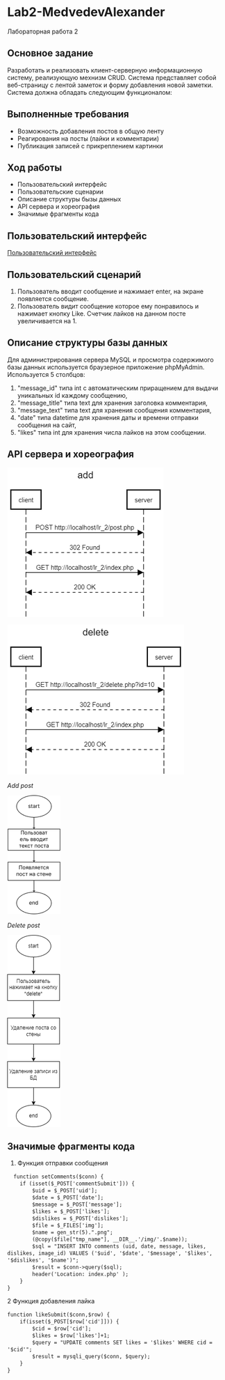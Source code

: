 # Lab2-MedvedevAlexander
Лабораторная работа 2
## Основное задание
Разработать и реализовать клиент-серверную информационную систему, реализующую мехнизм CRUD. Система представляет собой веб-страницу с лентой заметок и форму добавления новой заметки. Система должна обладать следующим функционалом:

## Выполненные требования
-	Возможность добавления постов в общую ленту
-	Реагирования на посты (лайки и комментарии)
-	Публикация записей с прикреплением картинки

## Ход работы
-	Пользовательский интерфейс
-	Пользовательские сценарии
-	Описание структуры бызы данных
-	API сервера и хореография
-	Значимые фрагменты кода

## Пользовательский интерфейс
[Пользовательский интерфейс](https://www.figma.com/file/dYwv4dpGzfRuPbM2E0nhs7/%D0%A7%D0%B0%D1%82?node-id=0%3A1&t=Ku14XfvV7lfNvoVe-1)

## Пользовательский сценарий
1.	Пользователь вводит сообщение и нажимает enter, на экране появляется сообщение.
2.	Пользователь видит сообщение которое ему понравилось и нажимает кнопку Like. Счетчик лайков на данном посте увеличивается на 1.

## Описание структуры базы данных
Для администрирования сервера MySQL и просмотра содержимого базы данных используется браузерное приложение phpMyAdmin. Используется 5 столбцов:
1.	"message_id" типа int с автоматическим приращением для выдачи уникальных id каждому сообщению,
2.	"message_title" типа text для хранения заголовка комментария,
3.	"message_text" типа text для хранения сообщения комментария,
4.	"date" типа datetime для хранения даты и времени отправки сообщения на сайт,
5.	"likes" типа int для хранения числа лайков на этом сообщении.

## API сервера и хореография

 ![Добавление](add.png)

![Удаление](delete.png)

*Add post*

![add](алгоритм1.png)

*Delete post*

![delete](алгоритм2.png)



## Значимые фрагменты кода
1.	Функция отправки сообщения

```
  function setComments($conn) {
    if (isset($_POST['commentSubmit'])) {
        $uid = $_POST['uid'];
        $date = $_POST['date'];
        $message = $_POST['message'];
        $likes = $_POST['likes'];
        $dislikes = $_POST['dislikes'];
        $file = $_FILES['img'];
        $name = gen_str(5).".png";
        (@copy($file["tmp_name"], __DIR__.'/img/'.$name));
        $sql = "INSERT INTO comments (uid, date, message, likes, dislikes, image_id) VALUES ('$uid', '$date', '$message', '$likes', '$dislikes', '$name')";
        $result = $conn->query($sql);
        header('Location: index.php' );
    }
}

```
2 Функция добавления лайка

```
function likeSubmit($conn,$row) {
    if(isset($_POST[$row['cid']])) {
        $cid = $row['cid'];
        $likes = $row['likes']+1;
        $query = "UPDATE comments SET likes = '$likes' WHERE cid = '$cid'";
        $result = mysqli_query($conn, $query);
    }
}

```
